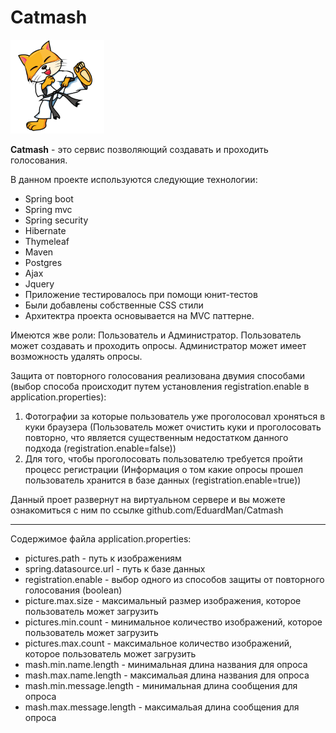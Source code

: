 # Catmash

![](src/main/resources/static/favicon_150x150.ico)


**Catmash** - это сервис позволяющий создавать и проходить голосования.

В данном проекте используются следующие технологии:

+ Spring boot
+ Spring mvc
+ Spring security
+ Hibernate
+ Thymeleaf
+ Maven
+ Postgres
+ Ajax
+ Jquery
+ Приложение тестировалось при помощи юнит-тестов
+ Были добавлены собственные CSS стили
+ Архитектра проекта основывается на MVC паттерне.

Имеются жве роли: Пользователь и Администратор. Пользователь может создавать и проходить опросы. Администратор может имеет возможность удалять опросы. 

Защита от повторного голосования реализована двумия способами (выбор способа происходит путем установления registration.enable в application.properties):

1. Фотографии за которые пользователь уже проголосовал хроняться в куки браузера (Пользователь может очистить куки и проголосовать повторно, что является существенным недостатком данного подхода (registration.enable=false))
2. Для того, чтобы проголосовать пользователю требуется пройти процесс регистрации (Информация о том какие опросы прошел пользователь хранится в базе данных (registration.enable=true))

Данный проет развернут на виртуальном сервере и вы можете ознакомиться с ним по ссылке github.com/EduardMan/Catmash

---

Содержимое файла application.properties:

+ pictures.path - путь к изображениям
+ spring.datasource.url - путь к базе данных
+ registration.enable - выбор одного из способов защиты от повторного голосования (boolean)
+ picture.max.size - максимальный размер изображения, которое пользователь может загрузить
+ pictures.min.count - минимальное количество изображений, которое пользователь может загрузить
+ pictures.max.count - максимальное количество изображений, которое пользователь может загрузить
+ mash.min.name.length - минимальная длина названия для опроса
+ mash.max.name.length - максимальая длина названия для опроса
+ mash.min.message.length - минимальная длина сообщения для опроса
+ mash.max.message.length - максимальая длина сообщения для опроса
